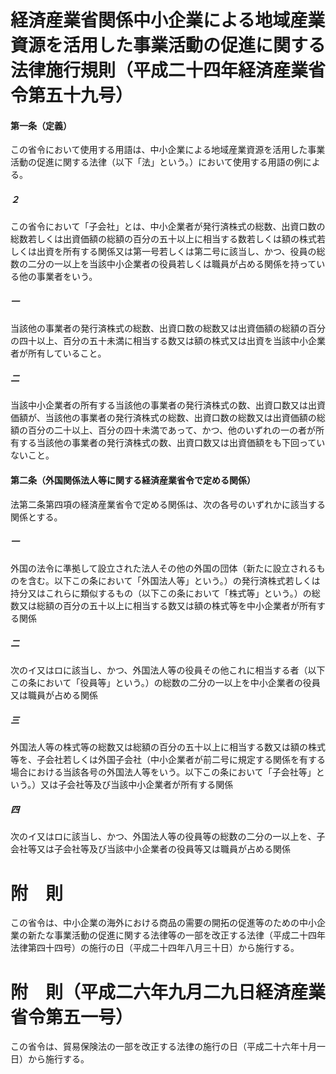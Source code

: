 # 経済産業省関係中小企業による地域産業資源を活用した事業活動の促進に関する法律施行規則（平成二十四年経済産業省令第五十九号）
#### 第一条（定義）
この省令において使用する用語は、中小企業による地域産業資源を活用した事業活動の促進に関する法律（以下「法」という。）において使用する用語の例による。
##### ２
この省令において「子会社」とは、中小企業者が発行済株式の総数、出資口数の総数若しくは出資価額の総額の百分の五十以上に相当する数若しくは額の株式若しくは出資を所有する関係又は第一号若しくは第二号に該当し、かつ、役員の総数の二分の一以上を当該中小企業者の役員若しくは職員が占める関係を持っている他の事業者をいう。
##### 一
当該他の事業者の発行済株式の総数、出資口数の総数又は出資価額の総額の百分の四十以上、百分の五十未満に相当する数又は額の株式又は出資を当該中小企業者が所有していること。
##### 二
当該中小企業者の所有する当該他の事業者の発行済株式の数、出資口数又は出資価額が、当該他の事業者の発行済株式の総数、出資口数の総数又は出資価額の総額の百分の二十以上、百分の四十未満であって、かつ、他のいずれの一の者が所有する当該他の事業者の発行済株式の数、出資口数又は出資価額をも下回っていないこと。
#### 第二条（外国関係法人等に関する経済産業省令で定める関係）
法第二条第四項の経済産業省令で定める関係は、次の各号のいずれかに該当する関係とする。
##### 一
外国の法令に準拠して設立された法人その他の外国の団体（新たに設立されるものを含む。以下この条において「外国法人等」という。）の発行済株式若しくは持分又はこれらに類似するもの（以下この条において「株式等」という。）の総数又は総額の百分の五十以上に相当する数又は額の株式等を中小企業者が所有する関係
##### 二
次のイ又はロに該当し、かつ、外国法人等の役員その他これに相当する者（以下この条において「役員等」という。）の総数の二分の一以上を中小企業者の役員又は職員が占める関係
##### 三
外国法人等の株式等の総数又は総額の百分の五十以上に相当する数又は額の株式等を、子会社若しくは外国子会社（中小企業者が前二号に規定する関係を有する場合における当該各号の外国法人等をいう。以下この条において「子会社等」という。）又は子会社等及び当該中小企業者が所有する関係
##### 四
次のイ又はロに該当し、かつ、外国法人等の役員等の総数の二分の一以上を、子会社等又は子会社等及び当該中小企業者の役員等又は職員が占める関係
# 附　則
この省令は、中小企業の海外における商品の需要の開拓の促進等のための中小企業の新たな事業活動の促進に関する法律等の一部を改正する法律（平成二十四年法律第四十四号）の施行の日（平成二十四年八月三十日）から施行する。
# 附　則（平成二六年九月二九日経済産業省令第五一号）
この省令は、貿易保険法の一部を改正する法律の施行の日（平成二十六年十月一日）から施行する。
